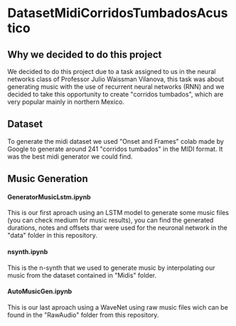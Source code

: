 # DatasetMidiCorridosTumbadosAcustico


## Why we decided to do this project
We decided to do this project due to a task assigned to us in the neural networks class of Professor Julio Waissman Vilanova, this task was about generating music with the use of recurrent neural networks (RNN) and we decided to take this opportunity to create "corridos tumbados", which are very popular mainly in northern Mexico.

## Dataset
To generate the midi dataset we used "Onset and Frames" colab made by Google to generate around 241 "corridos tumbados" in the MIDI format. It was the best midi generator we could find.

## Music Generation

#### GeneratorMusicLstm.ipynb
This is our first aproach using an LSTM model to generate some music files (you can check medium for music results), you can find the generated durations, notes and offsets thar were used for the neuronal network in the "data" folder in this repository.

#### nsynth.ipynb
This is the n-synth that we used to generate music by interpolating our music from the dataset contained in "Midis" folder.

#### AutoMusicGen.ipynb
This is our last aproach using a WaveNet using raw music files wich can be found in the "RawAudio" folder from this repository.
